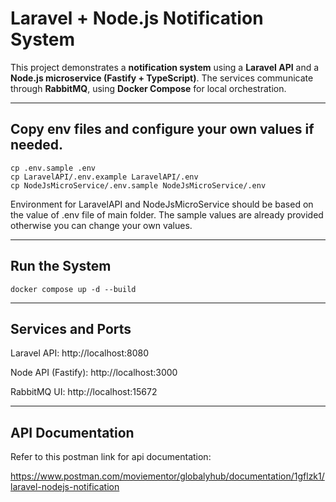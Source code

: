 # Laravel + Node.js Notification System

This project demonstrates a **notification system** using a **Laravel API** and a **Node.js microservice (Fastify + TypeScript)**. The services communicate through **RabbitMQ**, using **Docker Compose** for local orchestration.

---
## Copy env files and configure your own values if  needed.
```
cp .env.sample .env
cp LaravelAPI/.env.example LaravelAPI/.env
cp NodeJsMicroService/.env.sample NodeJsMicroService/.env
```

Environment for LaravelAPI and NodeJsMicroService should be based on the value of .env file of main folder. The sample values are already provided otherwise you can change your own values.


---


## Run the System

```
docker compose up -d --build
```

---
## Services and Ports

Laravel API: http://localhost:8080

Node API (Fastify): http://localhost:3000

RabbitMQ UI: http://localhost:15672 


---
## API Documentation

Refer to this postman link for api documentation: 

https://www.postman.com/moviementor/globalyhub/documentation/1gflzk1/laravel-nodejs-notification